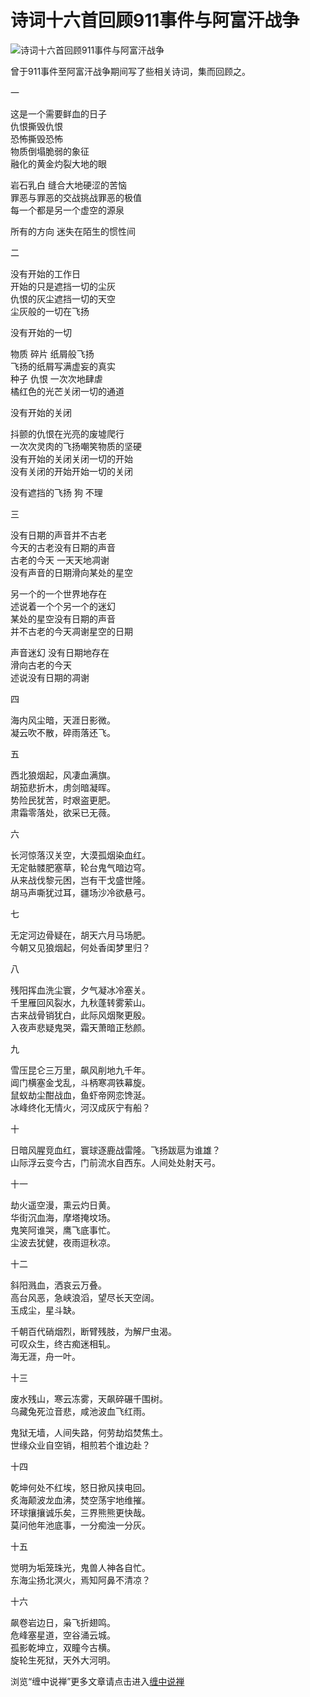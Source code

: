 诗词十六首回顾911事件与阿富汗战争
====

			


                                               




![诗词十六首回顾911事件与阿富汗战争](http://simg.sinajs.cn/blog7style/images/common/sg_trans.gif)




  
                                               




                                                 
曾于911事件至阿富汗战争期间写了些相关诗词，集而回顾之。  
  
一   
  
这是一个需要鲜血的日子   
仇恨撕毁仇恨   
恐怖撕毁恐怖   
物质倒塌脆弱的象征   
融化的黄金灼裂大地的眼   
  
岩石乳白 缝合大地硬涩的苦恼   
罪恶与罪恶的交战挑战罪恶的极值   
每一个都是另一个虚空的源泉   
  
所有的方向 迷失在陌生的惯性间   
  
  
  
二   
  
没有开始的工作日   
开始的只是遮挡一切的尘灰   
仇恨的灰尘遮挡一切的天空   
尘灰般的一切在飞扬   
  
没有开始的一切   
  
物质 碎片 纸屑般飞扬   
飞扬的纸屑写满虚妄的真实   
种子 仇恨 一次次地肆虐   
橘红色的光芒关闭一切的通道   
  
没有开始的关闭   
  
抖颤的仇恨在光亮的废墟爬行   
一次次灵肉的飞扬嘲笑物质的坚硬   
没有开始的关闭关闭一切的开始   
没有关闭的开始开始一切的关闭   
  
没有遮挡的飞扬 狗 不理   
  
  
三   
  
没有日期的声音并不古老   
今天的古老没有日期的声音   
古老的今天 一天天地凋谢   
没有声音的日期滑向某处的星空   
  
另一个的一个世界地存在   
述说着一个个另一个的迷幻   
某处的星空没有日期的声音   
并不古老的今天凋谢星空的日期   
  
声音迷幻 没有日期地存在   
滑向古老的今天   
述说没有日期的凋谢   
  
  
四   
  
海内风尘暗，天涯日影微。   
凝云吹不散，碎雨落还飞。   
  
  
五   
  
西北狼烟起，风凄血满旗。   
胡笳悲折木，虏剑暗凝晖。   
势险民犹苦，时艰盗更肥。   
肃霜零落处，欲采已无薇。   
  
  
六   
  
长河惊落汉关空，大漠孤烟染血红。   
无定骷髅肥塞草，轮台鬼气暗边穹。   
从来战伐黎元困，岂有干戈盛世隆。   
胡马声嘶犹过耳，疆场沙冷欲悬弓。   
  
  
七   
  
无定河边骨疑在，胡天六月马场肥。   
今朝又见狼烟起，何处香闺梦里归？   
  
  
八   
  
残阳挥血洗尘寰，夕气凝冰冷塞关。   
千里雁回风裂水，九秋蓬转雾萦山。   
古来战骨销犹白，此际风烟聚更殷。   
入夜声悲疑鬼哭，霜天萧暗正愁颜。   
  
  
九   
  
雪压昆仑三万里，飙风削地九千年。   
阊门横塞金戈乱，斗柄寒凋铁幕旋。   
鼠蚁劫尘酣战血，鱼虾帝网恋馋涎。   
冰峰终化无情火，河汉成灰宁有船？   
  
  
十   
  
日暗风腥竞血红，寰球逐鹿战雷隆。飞扬跋扈为谁雄？   
山际浮云变今古，门前流水自西东。人间处处射天弓。   
  
  
十一   
  
劫火遥空漫，熏云灼日黄。   
华街沉血海，摩塔掩坟场。   
鬼笑阿谁哭，鹰飞底事忙。   
尘波去犹健，夜雨逗秋凉。   
  
  
十二   
  
斜阳溅血，洒哀云万叠。   
高台风恶，急峡浪滔，望尽长天空阔。   
玉成尘，星斗缺。   
  
千朝百代硝烟烈，断臂残肢，为解尸虫渴。   
可叹众生，终古痴迷相轧。   
海无涯，舟一叶。   
  
  
十三   
  
废水残山，寒云冻雾，天飙碎碾千围树。   
乌藏兔死泣音悲，咸池波血飞红雨。   
  
鬼狱无墙，人间失路，何劳劫焰焚焦土。   
世缘众业自空销，相煎若个谁边赴？   
  
  
十四   
  
乾坤何处不红埃，怒日掀风挟电回。   
炙海颠波龙血沸，焚空荡宇地维摧。   
环球攘攘诚乐矣，三界熊熊更快哉。   
莫问他年池底事，一分痴浊一分灰。   
  
  
十五   
  
觉明为垢笼珠光，鬼兽人神各自忙。   
东海尘扬北溟火，焉知阿鼻不清凉？   
  
  
十六   
  
飙卷岩边日，枭飞折翅鸣。   
危峰塞星道，空谷涌云城。   
孤影乾坤立，双瞳今古横。   
旋轮生死狱，天外大河明。 













浏览“缠中说禅”更多文章请点击进入[缠中说禅](http://blog.sina.com.cn/m/chzhshch)

  







